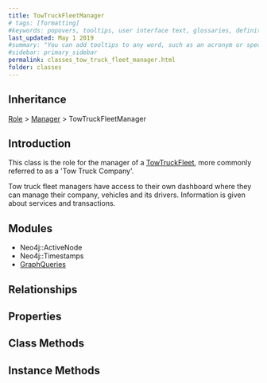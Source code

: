 ```yaml
---
title: TowTruckFleetManager
# tags: [formatting]
#keywords: popovers, tooltips, user interface text, glossaries, definitions
last_updated: May 1 2019
#summary: "You can add tooltips to any word, such as an acronym or specialized term. Tooltips work well for glossary definitions, because you don't have to keep repeating the definition, nor do you assume the reader already knows the word's meaning."
#sidebar: primary_sidebar
permalink: classes_tow_truck_fleet_manager.html
folder: classes
---
```


## Inheritance

[Role](/classes_role) > [Manager](/classes_manager) > TowTruckFleetManager

## Introduction

This class is the role for the manager of a [TowTruckFleet](/classes_tow_truck_fleet), more commonly referred to as a 'Tow Truck Company'.

Tow truck fleet managers have access to their own dashboard where they can manage their company, vehicles and its drivers. Information is given about services and transactions.

## Modules

* Neo4j::ActiveNode
* Neo4j::Timestamps
* [GraphQueries](/modules_graph_queries.html)

## Relationships

## Properties

## Class Methods

## Instance Methods
